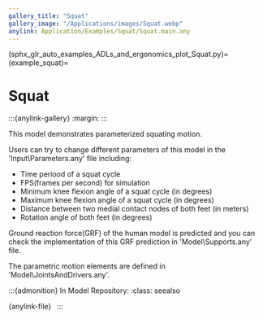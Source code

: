 ```yaml
---
gallery_title: "Squat"
gallery_image: "/Applications/images/Squat.webp"
anylink: Application/Examples/Squat/Squat.main.any
---
```


(sphx_glr_auto_examples_ADLs_and_ergonomics_plot_Squat.py)=
(example_squat)=
# Squat

:::{anylink-gallery}
:margin:
:::


This model demonstrates parameterized squating motion.


Users can try to change different parameters of this model in the 'Input\Parameters.any' file including:

* Time periood of a squat cycle
* FPS(frames per second) for simulation
* Minimum knee flexion angle of a squat cycle (in degrees)
* Maximum knee flexion angle of a squat cycle (in degrees)
* Distance between two medial contact nodes of both feet (in meters)
* Rotation angle of both feet (in degrees)

Ground reaction force(GRF) of the human model is predicted and you can check the implementation of this GRF prediction in 'Model\Supports.any' file.

The parametric motion elements are defined in 'Model\JointsAndDrivers.any'.


:::{admonition} In Model Repository:
:class: seealso

{anylink-file}` `
:::

